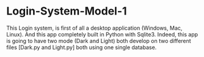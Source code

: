 # Login-System-Model-1
This Login system, is first of all a desktop application (Windows, Mac, Linux). And this app completely built in Python with Sqlite3. Indeed, this app is going to have two mode (Dark and Light) both develop on two different files [Dark.py and Light.py] both using one single database.
